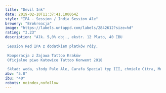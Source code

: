 ```yaml
---
title: "Devil Ink"
date: 2019-02-10T11:37:41.100064Z
style: "IPA - Session / India Session Ale"
brewery: "Brokreacja"
image: "https://labels.untappd.com/labels/2842612?size=hd"
rating: "3.23"
description: "Alk. 5,0% obj., ekstr. 12 Plato, 40 IBU  Session Red IPA z dodatkiem płatków róży.  Kooperacja z Zajawa Tattoo Kraków Oficjalne piwo Katowice Tattoo Konwent 2018  Skład: woda, słody Pale Ale, Carafa Special typ III, chmiele Citra, Mosaic, Magnum, Amarillo, drożdże US-05, płatki róż"
abv: "5.0"
ibu: "40"
robots: noindex,nofollow
---
```

